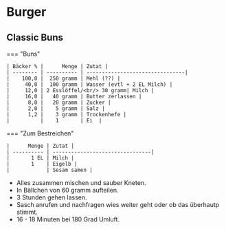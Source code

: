 # Burger

## Classic Buns

=== "Buns"

    | Bäcker % |      Menge | Zutat |
    | -------- | ---------- | --------------------------------|
    |    100,0 |  250 gramm | Mehl (??) |
    |     40,0 |  100 gramm | Wasser (evtl + 2 EL Milch) |
    |     12,0 | 2 Esslöffel/<br/> 30 gramm| Milch |
    |     16,0 |   40 gramm | Butter zerlassen |
    |      8,0 |   20 gramm | Zucker |
    |      2,0 |    5 gramm | Salz |
    |      1,2 |    3 gramm | Trockenhefe |
    |          |    1       | Ei  |

=== "Zum Bestreichen"

    |      Menge | Zutat |
    | ---------- | --------------------------------|
    |       1 EL | Milch |
    |       1    | Eigelb |
    |            | Sesam samen |

* Alles zusammen mischen und sauber Kneten.
* In Bällchen von 60 gramm aufteilen.
* 3 Stunden gehen lassen.
* Sasch anrufen und nachfragen wies weiter geht oder ob das überhautp stimmt.
* 16 - 18 Minuten bei 180 Grad Umluft.